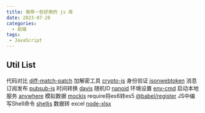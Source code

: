 ```yaml
---
title: 推荐一些好用的 js 库
date: 2023-07-28
categories: 
  - 前端
tags:
 - JavaScript
---
```


## Util List

代码对比 [diff-match-patch](https://github.com/google/diff-match-patch)
加解密工具 [crypto-js](https://github.com/brix/crypto-js)
身份验证 [jsonwebtoken](https://github.com/auth0/node-jsonwebtoken)
消息订阅发布 [pubsub-js](https://github.com/mroderick/PubSubJS)
时间转换 [dayjs](https://github.com/iamkun/dayjs)
随机ID [nanoid](https://github.com/ai/nanoid)
环境设置 [env-cmd](https://github.com/toddbluhm/env-cmd)
启动本地服务 [anywhere](https://github.com/JacksonTian/anywhere)
模拟数据 [mockjs](https://github.com/nuysoft/Mock)
require将es6转es5 [@babel/register](https://babeljs.io/docs/babel-register)
JS中编写Shell命令 [shelljs](https://github.com/shelljs/shelljs)
数据转 excel [node-xlsx](https://github.com/mgcrea/node-xlsx)